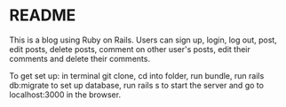 # README

This is a blog using Ruby on Rails. Users can sign up, login, log out, post, edit posts, delete posts, comment on other user's posts, edit their comments and delete their comments.

To get set up: in terminal git clone, cd into folder, run bundle, run rails db:migrate to set up database, run rails s to start the server and go to localhost:3000 in the browser.
